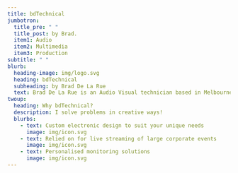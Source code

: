 ```yaml
---
title: bdTechnical
jumbotron:
  title_pre: " "
  title_post: by Brad.
  item1: Audio
  item2: Multimedia
  item3: Production
subtitle: " "
blurb:
  heading-image: img/logo.svg
  heading: bdTechnical
  subheading: by Brad De La Rue
  text: Brad De La Rue is an Audio Visual technician based in Melbourne, Australia.
twoup:
  heading: Why bdTechnical?
  description: I solve problems in creative ways!
  blurbs:
    - text: Custom electronic design to suit your unique needs
      image: img/icon.svg
    - text: Relied on for live streaming of large corporate events
      image: img/icon.svg
    - text: Personalised monitoring solutions
      image: img/icon.svg
---
```

